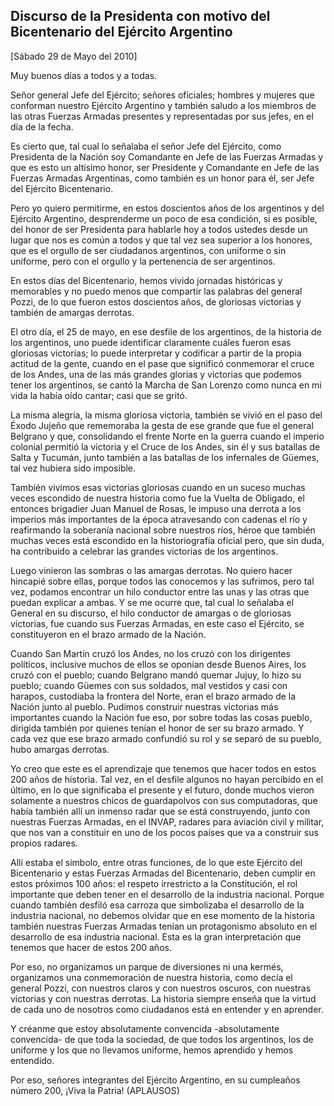 Discurso de la Presidenta con motivo del Bicentenario del Ejército Argentino
----------------------------------------------------------------------------

[Sábado 29 de Mayo del 2010]

Muy buenos días a todos y a todas.

Señor general Jefe del Ejército; señores oficiales; hombres y mujeres
que conforman nuestro Ejército Argentino y también saludo a los miembros
de las otras Fuerzas Armadas presentes y representadas por sus jefes, en
el día de la fecha.

Es cierto que, tal cual lo señalaba el señor Jefe del Ejército, como
Presidenta de la Nación soy Comandante en Jefe de las Fuerzas Armadas y
que es esto un altísimo honor, ser Presidente y Comandante en Jefe de
las Fuerzas Armadas Argentinas, como también es un honor para él, ser
Jefe del Ejército Bicentenario.

Pero yo quiero permitirme, en estos doscientos años de los argentinos y
del Ejército Argentino, desprenderme un poco de esa condición, si es
posible, del honor de ser Presidenta para hablarle hoy a todos ustedes
desde un lugar que nos es común a todos y que tal vez sea superior a los
honores, que es el orgullo de ser ciudadanos argentinos, con uniforme o
sin uniforme, pero con el orgullo y la pertenencia de ser argentinos.

En estos días del Bicentenario, hemos vivido jornadas históricas y
memorables y no puedo menos que compartir las palabras del general
Pozzi, de lo que fueron estos doscientos años, de gloriosas victorias y
también de amargas derrotas.

El otro día, el 25 de mayo, en ese desfile de los argentinos, de la
historia de los argentinos, uno puede identificar claramente cuáles
fueron esas gloriosas victorias; lo puede interpretar y codificar a
partir de la propia actitud de la gente, cuando en el pase que significó
conmemorar el cruce de los Andes, una de las más grandes glorias y
victorias que podemos tener los argentinos, se cantó la Marcha de San
Lorenzo como nunca en mi vida la había oído cantar; casi que se gritó.

La misma alegría, la misma gloriosa victoria, también se vivió en el
paso del Éxodo Jujeño que rememoraba la gesta de ese grande que fue el
general Belgrano y que, consolidando el frente Norte en la guerra cuando
el imperio colonial permitió la victoria y el Cruce de los Andes, sin él
y sus batallas de Salta y Tucumán, junto también a las batallas de los
infernales de Güemes, tal vez hubiera sido imposible.

También vivimos esas victorias gloriosas cuando en un suceso muchas
veces escondido de nuestra historia como fue la Vuelta de Obligado, el
entonces brigadier Juan Manuel de Rosas, le impuso una derrota a los
imperios más importantes de la época atravesando con cadenas el río y
reafirmando la soberanía nacional sobre nuestros ríos, héroe que también
muchas veces está escondido en la historiografía oficial pero, que sin
duda, ha contribuido a celebrar las grandes victorias de los argentinos.

Luego vinieron las sombras o las amargas derrotas. No quiero hacer
hincapié sobre ellas, porque todos las conocemos y las sufrimos, pero
tal vez, podamos encontrar un hilo conductor entre las unas y las otras
que puedan explicar a ambas. Y se me ocurre que, tal cual lo señalaba el
General en su discurso, el hilo conductor de amargas o de gloriosas
victorias, fue cuando sus Fuerzas Armadas, en este caso el Ejército, se
constituyeron en el brazo armado de la Nación.

Cuando San Martín cruzó los Andes, no los cruzó con los dirigentes
políticos, inclusive muchos de ellos se oponían desde Buenos Aires, los
cruzó con el pueblo; cuando Belgrano mandó quemar Jujuy, lo hizo su
pueblo; cuando Güemes con sus soldados, mal vestidos y casi con harapos,
custodiaba la frontera del Norte, eran el brazo armado de la Nación
junto al pueblo. Pudimos construir nuestras victorias más importantes
cuando la Nación fue eso, por sobre todas las cosas pueblo, dirigida
también por quienes tenían el honor de ser su brazo armado. Y cada vez
que ese brazo armado confundió su rol y se separó de su pueblo, hubo
amargas derrotas.

Yo creo que este es el aprendizaje que tenemos que hacer todos en estos
200 años de historia. Tal vez, en el desfile algunos no hayan percibido
en el último, en lo que significaba el presente y el futuro, donde
muchos vieron solamente a nuestros chicos de guardapolvos con sus
computadoras, que había también allí un inmenso radar que se está
construyendo, junto con nuestras Fuerzas Armadas, en el INVAP, radares
para aviación civil y militar, que nos van a constituir en uno de los
pocos países que va a construir sus propios radares.

Allí estaba el símbolo, entre otras funciones, de lo que este Ejército
del Bicentenario y estas Fuerzas Armadas del Bicentenario, deben cumplir
en estos próximos 100 años: el respeto irrestricto a la Constitución, el
rol importante que deben tener en el desarrollo de la industria
nacional. Porque cuando también desfiló esa carroza que simbolizaba el
desarrollo de la industria nacional, no debemos olvidar que en ese
momento de la historia también nuestras Fuerzas Armadas tenían un
protagonismo absoluto en el desarrollo de esa industria nacional. Esta
es la gran interpretación que tenemos que hacer de estos 200 años.

Por eso, no organizamos un parque de diversiones ni una kermés,
organizamos una conmemoración de nuestra historia, como decía el general
Pozzi, con nuestros claros y con nuestros oscuros, con nuestras
victorias y con nuestras derrotas. La historia siempre enseña que la
virtud de cada uno de nosotros como ciudadanos está en entender y en
aprender.

Y créanme que estoy absolutamente convencida -absolutamente convencida-
de que toda la sociedad, de que todos los argentinos, los de uniforme y
los que no llevamos uniforme, hemos aprendido y hemos entendido.

Por eso, señores integrantes del Ejército Argentino, en su cumpleaños
número 200, ¡Viva la Patria! (APLAUSOS)

 
